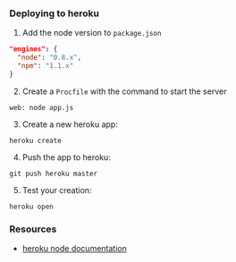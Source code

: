### Deploying to heroku

1. Add the node version to `package.json`

  ```json
  "engines": {
    "node": "0.8.x",
    "npm": "1.1.x"
  }

  ```

2. Create a `Procfile` with the command to start the server

  ```
  web: node app.js
  ```

3. Create a new heroku app:

  ```
  heroku create
  ```

4. Push the app to heroku:

  ```
  git push heroku master 
  ```

5. Test your creation:

  ```
  heroku open
  ```

### Resources

- [heroku node documentation](https://devcenter.heroku.com/articles/nodejs)

